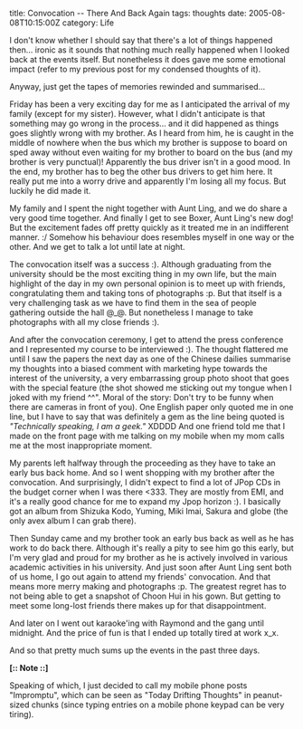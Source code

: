 title: Convocation -- There And Back Again
tags: thoughts
date: 2005-08-08T10:15:00Z
category: Life

I don't know whether I should say that there's a lot of things happened then… ironic as it sounds that nothing much really happened when I looked back at the events itself. But nonetheless it does gave me some emotional impact (refer to my previous post for my condensed thoughts of it).

Anyway, just get the tapes of memories rewinded and summarised…

Friday has been a very exciting day for me as I anticipated the arrival of my family (except for my sister). However, what I didn't anticipate is that something may go wrong in the process… and it did happened as things goes slightly wrong with my brother. As I heard from him, he is caught in the middle of nowhere when the bus which my brother is suppose to board on sped away without even waiting for my brother to board on the bus (and my brother is very punctual)! Apparently the bus driver isn't in a good mood. In the end, my brother has to beg the other bus drivers to get him here. It really put me into a worry drive and apparently I'm losing all my focus. But luckily he did made it.

My family and I spent the night together with Aunt Ling, and we do share a very good time together. And finally I get to see Boxer, Aunt Ling's new dog! But the excitement fades off pretty quickly as it treated me in an indifferent manner. :/ Somehow his behaviour does resembles myself in one way or the other. And we get to talk a lot until late at night.

The convocation itself was a success :). Although graduating from the university should be the most exciting thing in my own life, but the main highlight of the day in my own personal opinion is to meet up with friends, congratulating them and taking tons of photographs :p. But that itself is a very challenging task as we have to find them in the sea of people gathering outside the hall @\_@. But nonetheless I manage to take photographs with all my close friends :).

And after the convocation ceremony, I get to attend the press conference and I represented my course to be interviewed :). The thought flattered me until I saw the papers the next day as one of the Chinese dailies summarise my thoughts into a biased comment with marketing hype towards the interest of the university, a very embarrassing group photo shoot that goes with the special feature (the shot showed me sticking out my tongue when I joked with my friend ^^". Moral of the story: Don't try to be funny when there are cameras in front of you). One English paper only quoted me in one line, but I have to say that was definitely a gem as the line being quoted is *"Technically speaking, I am a geek."* XDDDD And one friend told me that I made on the front page with me talking on my mobile when my mom calls me at the most inappropriate moment.

My parents left halfway through the proceeding as they have to take an early bus back home. And so I went shopping with my brother after the convocation. And surprisingly, I didn't expect to find a lot of JPop CDs in the budget corner when I was there <333. They are mostly from EMI, and it's a really good chance for me to expand my Jpop horizon :). I basically got an album from Shizuka Kodo, Yuming, Miki Imai, Sakura and globe (the only avex album I can grab there).

Then Sunday came and my brother took an early bus back as well as he has work to do back there. Although it's really a pity to see him go this early, but I'm very glad and proud for my brother as he is actively involved in various academic activities in his university. And just soon after Aunt Ling sent both of us home, I go out again to attend my friends' convocation. And that means more merry making and photographs :p. The greatest regret has to not being able to get a snapshot of Choon Hui in his gown. But getting to meet some long-lost friends there makes up for that disappointment.

And later on I went out karaoke'ing with Raymond and the gang until midnight. And the price of fun is that I ended up totally tired at work x\_x.

And so that pretty much sums up the events in the past three days.

**[:: Note ::]**

Speaking of which, I just decided to call my mobile phone posts "Impromptu", which can be seen as "Today Drifting Thoughts" in peanut-sized chunks (since typing entries on a mobile phone keypad can be very tiring).
